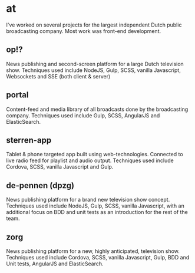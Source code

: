 # at

I've worked on several projects for the largest independent Dutch public broadcasting company. Most work was front-end development. 

## op!?

News publishing and second-screen platform for a large Dutch television show.
Techniques used include NodeJS, Gulp, SCSS, vanilla Javascript, Websockets and SSE (both client & server)

## portal

Content-feed and media library of all broadcasts done by the broadcasting company.
Techniques used include Gulp, SCSS, AngularJS and ElasticSearch.

## sterren-app

Tablet & phone targeted app built using web-technologies. Connected to live radio feed for playlist and audio output.
Techniques used include Cordova, SCSS, vanilla Javascript and Gulp.

## de-pennen (dpzg)

News publishing platform for a brand new television show concept. Techniques used include NodeJS, Gulp, SCSS, vanilla Javascript, 
with an additional focus on BDD and unit tests as an introduction for the rest of the team.

## zorg

News publishing platform for a new, highly anticipated, television show. 
Techniques used include Cordova, SCSS, vanilla Javascript, Gulp, BDD and Unit tests, AngularJS and ElasticSearch.
